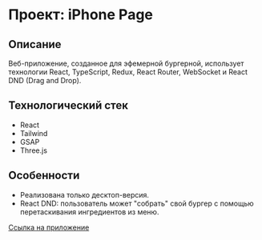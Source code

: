 # Проект: iPhone Page

## Описание
Веб-приложение, созданное для эфемерной бургерной, использует технологии React, TypeScript, Redux, React Router, WebSocket и React DND (Drag and Drop).

## Технологический стек
- React
- Tailwind
- GSAP 
- Three.js

## Особенности
- Реализована только десктоп-версия. 
- React DND: пользователь может "собрать" свой бургер с помощью перетаскивания ингредиентов из меню.

[Ссылка на приложение](https://apple-website-eight-beryl.vercel.app/)

